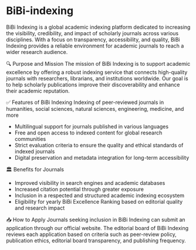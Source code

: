 # BiBi-indexing
BiBi Indexing is a global academic indexing platform dedicated to increasing the visibility, credibility, and impact of scholarly journals across various disciplines. With a focus on transparency, accessibility, and quality, BiBi Indexing provides a reliable environment for academic journals to reach a wider research audience.

🔍 Purpose and Mission
The mission of BiBi Indexing is to support academic excellence by offering a robust indexing service that connects high-quality journals with researchers, librarians, and institutions worldwide. Our goal is to help scholarly publications improve their discoverability and enhance their academic reputation.

✅ Features of BiBi Indexing
Indexing of peer-reviewed journals in humanities, social sciences, natural sciences, engineering, medicine, and more

* Multilingual support for journals published in various languages
* Free and open access to indexed content for global research communities
* Strict evaluation criteria to ensure the quality and ethical standards of indexed journals
* Digital preservation and metadata integration for long-term accessibility

🏛️ Benefits for Journals
* Improved visibility in search engines and academic databases
* Increased citation potential through greater exposure
* Inclusion in a respected and structured academic indexing ecosystem
* Eligibility for yearly BiBi Excellence Ranking based on editorial quality and research impact

📥 How to Apply
Journals seeking inclusion in BiBi Indexing can submit an application through our official website. The editorial board of BiBi Indexing reviews each application based on criteria such as peer-review policy, publication ethics, editorial board transparency, and publishing frequency.
